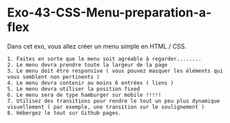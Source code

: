 # Exo-43-CSS-Menu-preparation-a-flex

Dans cet exo, vous allez créer un menu simple en HTML / CSS.

    1. Faites en sorte que le menu soit agréable à regarder........
    2. Le menu devra prendre toute la largeur de la page
    3. Le menu doit être responsive ( vous pouvez masquer les éléments qui vous semblent non pertinents )
    4. Le menu devra contenir au moins 6 entrées ( liens )
    5. Le menu devra utiliser la position fixed
    6. Le menu sera de type hamburger sur mobile !!!!!
    7. Utilisez des transitions pour rendre le tout un peu plus dynamique visuellement ( par exemple, une transition sur le soulignement )
    8. Hébergez le tout sur Github pages.
